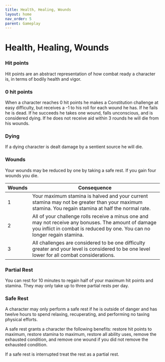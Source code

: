 ```yaml
---
title: Health, Healing, Wounds
layout: home
nav_order: 5
parent: Gameplay
---
```


# Health, Healing, Wounds

### Hit points
Hit points are an abstract representation of how combat ready a character is, in terms of bodily health and vigor.

### 0 hit points
When a character reaches 0 hit points he makes a Constitution challenge at easy difficulty, but receives a -1 to his roll for each wound he has.  If he fails he is dead.  If he succeeds he takes one wound, falls unconscious, and is considered dying.  If he does not receive aid within 3 rounds he will die from his wounds.

### Dying
If a dying character is dealt damage by a sentient source he will die.
### Wounds
Your wounds may be reduced by one by taking a safe rest.  If you gain four wounds you die.

| Wounds | Consequence                                                                                                                                                                       |
| ------ | --------------------------------------------------------------------------------------------------------------------------------------------------------------------------------- |
| 1      | Your maximum stamina is halved and your current stamina may not be greater than your maximum stamina.  You regain stamina at half the normal rate.                                |
| 2      | All of your challenge rolls receive a minus one and may not receive any bonuses.  The amount of damage you inflict in combat is reduced by one. You can no longer regain stamina. |
| 3      | All challenges are considered to be one difficulty greater and your level is considered to be one level lower for all combat considerations.                                      |

### Partial Rest
You can rest for 10 minutes to regain half of your maximum hit points and stamina.  They may only take up to three partial rests per day.

### Safe Rest
A character may only perform a safe rest if he is outside of danger and has twelve hours to spend relaxing, recuperating, and performing no taxing physical efforts.

A safe rest grants a character the following benefits: restore hit points to maximum, restore stamina to maximum, restore all ability uses, remove the exhausted condition, and remove one wound if you did not remove the exhausted condition.

If a safe rest is interrupted treat the rest as a partial rest.